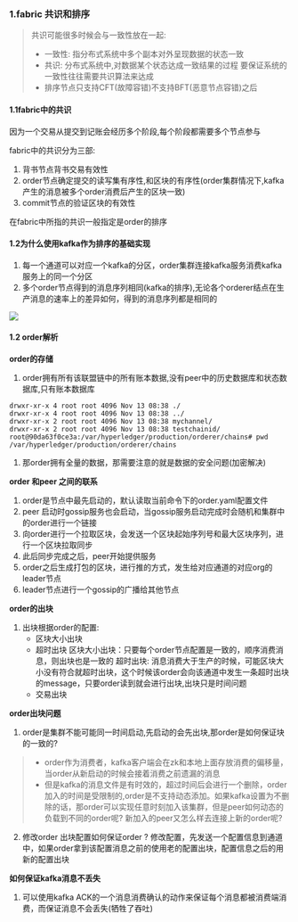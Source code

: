 ### 1.fabric 共识和排序

> 共识可能很多时候会与一致性放在一起:
>   - 一致性: 指分布式系统中多个副本对外呈现数据的状态一致
>   - 共识: 分布式系统中,对数据某个状态达成一致结果的过程
> 要保证系统的一致性往往需要共识算法来达成
>  - 排序节点只支持CFT(故障容错)不支持BFT(恶意节点容错)之后
#### 1.1fabric中的共识

因为一个交易从提交到记账会经历多个阶段,每个阶段都需要多个节点参与

fabric中的共识分为三部:

1. 背书节点背书交易有效性
2. order节点确定提交的读写集有序性,和区块的有序性(order集群情况下,kafka产生的消息被多个order消费后产生的区块一致)
3. commit节点的验证区块的有效性

在fabric中所指的共识一般指定是order的排序

#### 1.2为什么使用kafka作为排序的基础实现

1. 每一个通道可以对应一个kafka的分区，order集群连接kafka服务消费kafka服务上的同一个分区
2. 多个order节点得到的消息序列相同(kafka的排序),无论各个orderer结点在生产消息的速率上的差异如何，得到的消息序列都是相同的

![](./images/kafkatopic和channel.jpg)


#### 1.2 order解析

**order的存储**
1. order拥有所有该联盟链中的所有账本数据,没有peer中的历史数据库和状态数据库,只有账本数据库

``````shell
drwxr-xr-x 4 root root 4096 Nov 13 08:38 ./
drwxr-xr-x 4 root root 4096 Nov 13 08:38 ../
drwxr-xr-x 2 root root 4096 Nov 13 08:38 mychannel/
drwxr-xr-x 2 root root 4096 Nov 13 08:38 testchainid/
root@90da63f0ce3a:/var/hyperledger/production/orderer/chains# pwd
/var/hyperledger/production/orderer/chains

`````` 
1. 那order拥有全量的数据，那需要注意的就是数据的安全问题(加密解决)


**order 和peer 之间的联系**
1. order是节点中最先启动的，默认读取当前命令下的order.yaml配置文件
2. peer 启动时gossip服务也会启动，当gossip服务启动完成时会随机和集群中的order进行一个链接
3. 向order进行一个拉取区块，会发送一个区块起始序列号和最大区块序列，进行一个区块拉取同步
4. 此后同步完成之后，peer开始提供服务
5. order之后生成打包的区块，进行推的方式，发生给对应通道的对应org的leader节点
6. leader节点进行一个gossip的广播给其他节点



**order的出块**
1. 出块根据order的配置:
   - 区块大小出块
   - 超时出块
区块大小出块：只要每个order节点配置是一致的，顺序消费消息，则出块也是一致的
超时出块: 消息消费大于生产的时候，可能区块大小没有符合就超时出块，这个时候该order会向该通道中发生一条超时出块的message，只要order读到就会进行出块,出块只是时间问题
   - 交易出块


**order出块问题**

1. order是集群不能可能同一时间启动,先启动的会先出块,那order是如何保证块的一致的?
> - order作为消费者，kafka客户端会在zk和本地上面存放消费的偏移量，当order从新启动的时候会接着消费之前遗漏的消息
> - 但是kafka的消息文件是有时效的，超过时间后会进行一个删除，order加入的时间是受限制的,order是不支持动态添加。如果kafka设置为不删除的话，那order可以实现任意时刻加入该集群，但是peer如何动态的负载到不同的order呢? 新加入的peer又怎么样去连接上新的order呢?

2. 修改order 出块配置如何保证order ?
修改配置，先发送一个配置信息到通道中，如果order拿到该配置消息之前的使用老的配置出块，配置信息之后的用新的配置出块

**如何保证kafka消息不丢失**
1. 可以使用kafka ACK的一个消息消费确认的动作来保证每个消息都被消费端消费，而保证消息不会丢失(牺牲了吞吐)












